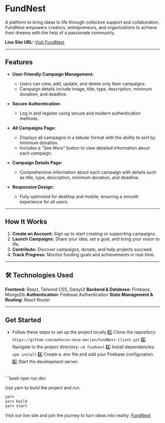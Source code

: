 # FundNest  

A platform to bring ideas to life through collective support and collaboration. FundNest empowers creators, entrepreneurs, and organizations to achieve their dreams with the help of a passionate community.  

**Live Site URL:** [Visit FundNest](https://my-new-assingment-10.web.app/)  

---

## Features  

- **User-Friendly Campaign Management:**  
   - Users can view, add, update, and delete only their campaigns.  
   - Campaign details include image, title, type, description, minimum donation, and deadline.  

- **Secure Authentication:**  
   - Log in and register using secure and modern authentication methods.  

- **All Campaigns Page:**  
   - Displays all campaigns in a tabular format with the ability to sort by minimum donation.  
   - Includes a "See More" button to view detailed information about each campaign.  

- **Campaign Details Page:**  
   - Comprehensive information about each campaign with details such as title, type, description, minimum donation, and deadline.  

- **Responsive Design:**  
   - Fully optimized for desktop and mobile, ensuring a smooth experience for all users.  

---

## How It Works  

1. **Create an Account:** Sign up to start creating or supporting campaigns.  
2. **Launch Campaigns:** Share your idea, set a goal, and bring your vision to life.  
3. **Contribute:** Discover campaigns, donate, and help projects succeed.  
4. **Track Progress:** Monitor funding goals and achievements in real-time.  

---
## 🛠️ Technologies Used
**Frontend:** React, Tailwind CSS, DaisyUI
**Backend & Database:** Firebase, MongoDb
**Authentication:** Firebase Authentication
**State Management & Routing:** React Router

---
## Get Started  
- Follow these steps to set up the project locally
1️⃣ Clone the repository:
```https://github.com/meherun-nesa-marjan/FundNest-Client.git```
2️⃣ Navigate to the project directory:
```cd fundnest```
3️⃣ Install dependencies:
```npm install```
4️⃣ Create a .env file and add your Firebase configuration.
5️⃣ Start the development server:
<br />
```bash
npm run dev

Use yarn to build the project and run.

```sh
yarn
yarn build
yarn start
```



Visit our live site and join the journey to turn ideas into reality: [FundNest](https://my-new-assingment-10.web.app/)  
